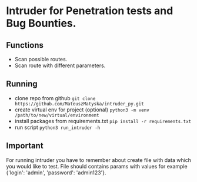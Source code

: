 # Intruder for Penetration tests and Bug Bounties.

## Functions

* Scan possible routes.
* Scan route with different parameters.

## Running

* clone repo from github `git clone https://github.com/MateuszMatyska/intruder_py.git`
* create virtual env for project (optional) `python3 -m venv /path/to/new/virtual/environment`
* install packages from requirements.txt `pip install -r requirements.txt`
* run script `python3 run_intruder -h`

## Important
For running intruder you have to remember about create file with data which you would like  to test. 
File should contains params with values for example {'login': 'admin', 'password': 'admin123'}.